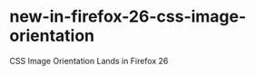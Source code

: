 new-in-firefox-26-css-image-orientation
=======================================

CSS Image Orientation Lands in Firefox 26

